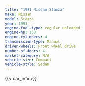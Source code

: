 ```yaml
---
title: "1991 Nissan Stanza"
make: Nissan
model: Stanza
year: 1991
engine-fuel-type: regular unleaded
engine-hp: 138
engine-cylinders: 4
transmission-type: Manual
driven-wheels: Front wheel drive
number-of-doors: 4
market-category: N/A
vehicle-size: Compact
vehicle-style: Sedan
---
```


{{< car_info >}}
